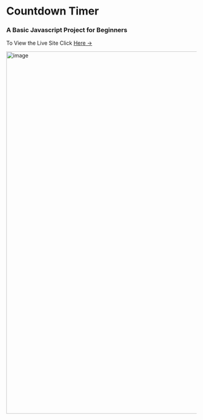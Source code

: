<h1>Countdown Timer</h1>
<h3>A Basic Javascript Project for Beginners</h3>
<p>To View the Live Site Click <a href="https://652131f6d8258563a9012e13--lambent-cobbler-cf1daf.netlify.app/">Here →</a></p>
<img width="959" alt="image" src="https://github.com/Muhammad-Taha-Baig/countdown-timer/assets/145540258/4349460f-db9c-4467-9f7a-127a2ba18920">
